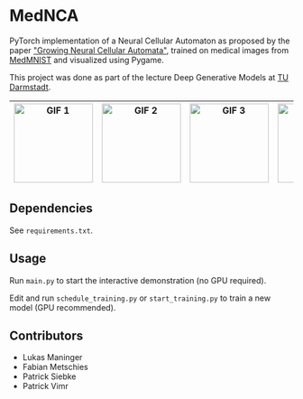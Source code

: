 # MedNCA
PyTorch implementation of a Neural Cellular Automaton as proposed by the paper ["Growing Neural Cellular Automata"](https://distill.pub/2020/growing-ca/), trained on medical images from [MedMNIST](https://medmnist.com/) and visualized using Pygame.

This project was done as part of the lecture Deep Generative Models at [TU Darmstadt](https://www.tu-darmstadt.de/index.en.jsp).

| <img src="demo/frames/videos/mednca_blood0_800steps.gif" alt="GIF 1" width="140" height=auto /> | <img src="demo/frames/videos/mednca_blood0_regeneration.gif" alt="GIF 2" width="140" height=auto /> | <img src="demo/frames/videos/mednca_retina0_200steps.gif" alt="GIF 3" width="140" height=auto /> | <img src="demo/frames/videos/mednca_retina0_regeneration.gif" alt="GIF 4" width="140" height=auto /> |
| ------------------------------------------------------------ | ------------------------------------------------------------ | ------------------------------------------------------------ | ------------------------------------------------------------ |

## Dependencies

See `requirements.txt`.

## Usage

Run `main.py` to start the interactive demonstration (no GPU required).

Edit and run `schedule_training.py` or `start_training.py` to train a new model (GPU recommended).

## Contributors

- Lukas Maninger
- Fabian Metschies
- Patrick Siebke
- Patrick Vimr
